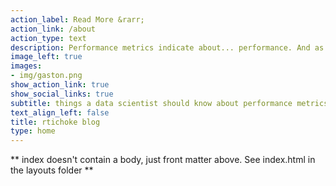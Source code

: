 ```yaml
---
action_label: Read More &rarr;
action_link: /about
action_type: text
description: Performance metrics indicate about... performance. And as a data scientist it is something you would like to optimise. But alot of heuristics are misleading and confusing, specially when the outcome is binary and you want to dichotomies estimated probabilities. Here I'm going to share some useful insights.
image_left: true
images:
- img/gaston.png
show_action_link: true
show_social_links: true
subtitle: things a data scientist should know about performance metrics
text_align_left: false
title: rtichoke blog
type: home
---
```


** index doesn't contain a body, just front matter above.
See index.html in the layouts folder **
